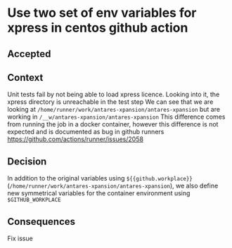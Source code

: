 # Use two set of env variables for xpress in centos github action

## Accepted

## Context

Unit tests fail by not being able to load xpress licence.
Looking into it, the xpress directory is unreachable in the test step
We can see that we are looking at `/home/runner/work/antares-xpansion/antares-xpansion` but are working
in `/__w/antares-xpansion/antares-xpansion`
This difference comes from running the job in a docker container, however this difference is not expected and is
documented as bug in github runners https://github.com/actions/runner/issues/2058

## Decision

In addition to the original variables
using `${{github.workplace}}` (`/home/runner/work/antares-xpansion/antares-xpansion`), we also define new symmetrical
variables for the container environment using `$GITHUB_WORKPLACE`

## Consequences

Fix issue
